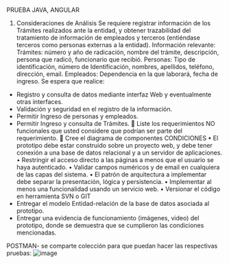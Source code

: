 PRUEBA JAVA, ANGULAR
1. Consideraciones de Análisis
Se requiere registrar información de los Trámites realizados ante la entidad, y
obtener trazabilidad del tratamiento de información de empleados y terceros
(entiéndase terceros como personas externas a la entidad).
Información relevante:
Trámites: número y año de radicación, nombre del trámite, descripción, persona
que radicó, funcionario que recibió.
Personas: Tipo de identificación, número de Identificación, nombres, apellidos,
teléfono, dirección, email.
Empleados: Dependencia en la que laborará, fecha de ingreso.
Se espera que realice:
- Registro y consulta de datos mediante interfaz Web y eventualmente otras
interfaces.
- Validación y seguridad en el registro de la información.
- Permitir Ingreso de personas y empleados.
- Permitir Ingreso y consulta de Trámites.
 Liste los requerimientos NO funcionales que usted considere que podrían
ser parte del requerimiento.
 Cree el diagrama de componentes
CONDICIONES
• El prototipo debe estar construido sobre un proyecto web, y debe tener
conexión a una base de datos relacional y a un servidor de aplicaciones.
• Restringir el acceso directo a las páginas a menos que el usuario se haya
autenticado.
• Validar campos numéricos y de email en cualquiera de las capas del
sistema.
• El patrón de arquitectura a implementar debe separar la presentación,
lógica y persistencia.
• Implementar al menos una funcionalidad usando un servicio web.
• Versionar el código en herramienta SVN o GIT
- Entregar el modelo Entidad-relación de la base de datos asociada al prototipo.
- Entregar una evidencia de funcionamiento (imágenes, video) del prototipo,
donde se demuestra que se cumplieron las condiciones mencionadas.

POSTMAN- se comparte colección para que puedan hacer las respectivas pruebas:
![image](https://user-images.githubusercontent.com/68881279/213289642-64133ae7-9197-4b31-80cd-264e309c6429.png)
